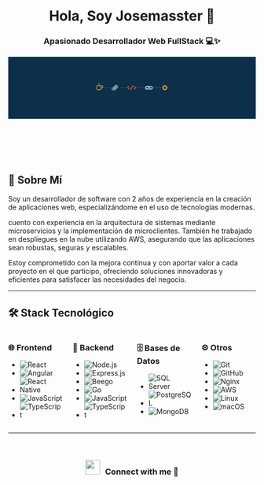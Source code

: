 <div align="center">
<h1>Hola, Soy Josemasster 👋</h1> 
</div>
<h3 align="center">
 Apasionado Desarrollador Web FullStack 💻✨ 
</h3>
<img src="./img/banner.jpeg"/>

<br><br>
---

## 🚀 Sobre Mí
Soy un desarrollador de software con 2 años de experiencia en la creación de aplicaciones web, especializándome en el uso de tecnologías modernas.

 cuento con experiencia en la arquitectura de sistemas mediante microservicios y la implementación de microclientes. También he trabajado en despliegues en la nube utilizando AWS, asegurando que las aplicaciones sean robustas, seguras y escalables.

Estoy comprometido con la mejora continua y con aportar valor a cada proyecto en el que participo, ofreciendo soluciones innovadoras y eficientes para satisfacer las necesidades del negocio.

---

## 🛠️ Stack Tecnológico  

<div style="display: flex; justify-content: center; gap: 20px;">

<!-- Primera Columna -->
<div style="flex: 1;">
  <h3>🌐 Frontend</h3>
  <ul>
    <li><img src="https://img.shields.io/badge/React-20232A?style=flat&logo=react&logoColor=61DAFB" alt="React"></li>
    <li><img src="https://img.shields.io/badge/Angular-DD0031?style=flat&logo=angular&logoColor=white" alt="Angular"></li>
    <li><img src="https://img.shields.io/badge/React_Native-20232A?style=flat&logo=react&logoColor=61DAFB" alt="React Native"></li>
    <li><img src="https://img.shields.io/badge/JavaScript-F7DF1E?style=flat&logo=javascript&logoColor=black" alt="JavaScript"></li>
    <li><img src="https://img.shields.io/badge/TypeScript-3178C6?style=flat&logo=typescript&logoColor=white" alt="TypeScript"></li>
  </ul>
</div>

<!-- Segunda Columna -->
<div style="flex: 1;">
  <h3>🔧 Backend</h3>
  <ul>
    <li><img src="https://img.shields.io/badge/Node.js-43853D?style=flat&logo=node.js&logoColor=white" alt="Node.js"></li>
    <li><img src="https://img.shields.io/badge/Express.js-404D59?style=flat" alt="Express.js"></li>
    <li><img src="https://img.shields.io/badge/Beego-35495E?style=flat&logo=go&logoColor=white" alt="Beego"></li>
    <li><img src="https://img.shields.io/badge/Go-00ADD8?style=flat&logo=go&logoColor=white" alt="Go"></li>
    <li><img src="https://img.shields.io/badge/JavaScript-F7DF1E?style=flat&logo=javascript&logoColor=black" alt="JavaScript"></li>
    <li><img src="https://img.shields.io/badge/TypeScript-3178C6?style=flat&logo=typescript&logoColor=white" alt="TypeScript"></li>
  </ul>
</div>

<!-- Tercera Columna -->
<div style="flex: 1;">
  <h3>🗄️ Bases de Datos</h3>
  <ul>
    <li><img src="https://img.shields.io/badge/SQL_Server-CC2927?style=flat&logo=microsoft-sql-server&logoColor=white" alt="SQL Server"></li>
    <li><img src="https://img.shields.io/badge/PostgreSQL-336791?style=flat&logo=postgresql&logoColor=white" alt="PostgreSQL"></li>
    <li><img src="https://img.shields.io/badge/MongoDB-47A248?style=flat&logo=mongodb&logoColor=white" alt="MongoDB"></li>
  </ul>
  
</div>

<div style="flex: 1;">
<h3>⚙️ Otros</h3>
  <ul>
    <li><img src="https://img.shields.io/badge/Git-F05032?style=flat&logo=git&logoColor=white" alt="Git"></li>
    <li><img src="https://img.shields.io/badge/GitHub-181717?style=flat&logo=github&logoColor=white" alt="GitHub"></li>
    <li><img src="https://img.shields.io/badge/Nginx-009639?style=flat&logo=nginx&logoColor=white" alt="Nginx"></li>
    <li><img src="https://img.shields.io/badge/AWS-232F3E?style=flat&logo=amazon-aws&logoColor=white" alt="AWS"></li>
    <li><img src="https://img.shields.io/badge/Linux-FCC624?style=flat&logo=linux&logoColor=black" alt="Linux"></li>
    <li><img src="https://img.shields.io/badge/macOS-000000?style=flat&logo=apple&logoColor=white" alt="macOS"></li>
  </ul>
</div>

</div>

---



<br/>
<h3 align="center" > <img src="https://media.giphy.com/media/iY8CRBdQXODJSCERIr/giphy.gif" width="30" height="30" style="margin-right: 10px;">Connect with me 🤝 </h3>



 
